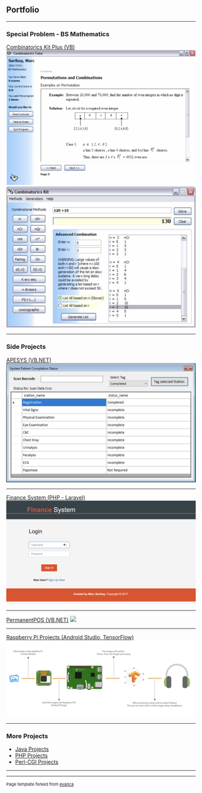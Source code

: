 ## Portfolio

---

### Special Problem - BS Mathematics 

[Combinatorics Kit Plus (VB)](/pdf/sample_presentation.pdf)
<img src="images/combinatorics_tutor.png?raw=true"/>
<img src="images/combinatorics_kit.png?raw=true"/>

---

### Side Projects

[APESYS (VB.NET)](/sample_page)
<img src="images/apesys.png?raw=true"/>

---
[Finance System (PHP - Laravel)](http://example.com/)
<img src="images/finance.png?raw=true"/>

---
[PermanentPOS (VB.NET)](http://example.com/)
<img src="images/dummy_thumbnail.jpg?raw=true"/>

---
[Raspberry Pi Projects (Android Studio, TensorFlow)](http://example.com/)
<img src="images/raspberrypi.png?raw=true"/>

---

### More Projects

- [Java Projects](http://example.com/)
- [PHP Projects](http://example.com/)
- [Perl-CGI Projects](http://example.com/)

---




---
<p style="font-size:11px">Page template forked from <a href="https://github.com/evanca/quick-portfolio">evanca</a></p>
<!-- Remove above link if you don't want to attibute -->
